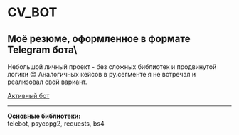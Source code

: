 # CV_BOT
## Моё резюме, оформленное в формате Telegram бота\
Небольшой личный проект - без сложных библиотек и продвинутой логики 😊
Аналогичных кейсов в ру.сегменте я не встречал и реализовал свой вариант.

[Активный бот](https://t.me/kirilov_CV_bot "Telegram")

___
**Основные библиотеки:**\
telebot, psycopg2, requests, bs4
